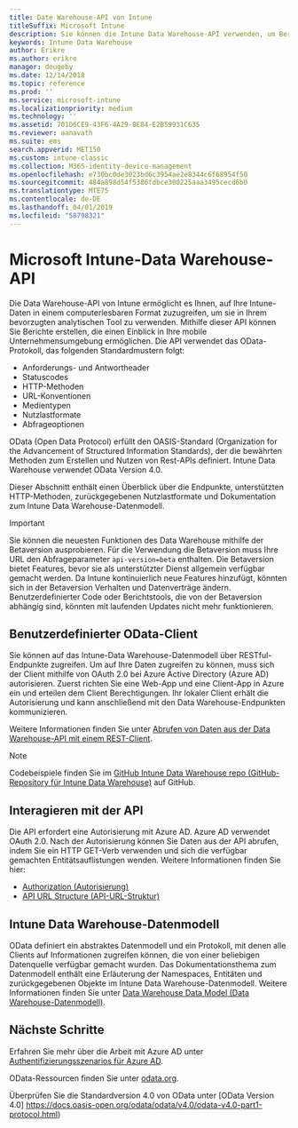 ```yaml
---
title: Date Warehouse-API von Intune
titleSuffix: Microsoft Intune
description: Sie können die Intune Data Warehouse-API verwenden, um Berichte zu erstellen, die einen Einblick in Ihre mobile Unternehmensumgebung ermöglichen.
keywords: Intune Data Warehouse
author: Erikre
ms.author: erikre
manager: dougeby
ms.date: 12/14/2018
ms.topic: reference
ms.prod: ''
ms.service: microsoft-intune
ms.localizationpriority: medium
ms.technology: ''
ms.assetid: 701D6CE9-43F6-4A29-8E84-E2B59931C635
ms.reviewer: aanavath
ms.suite: ems
search.appverid: MET150
ms.custom: intune-classic
ms.collection: M365-identity-device-management
ms.openlocfilehash: e730bc0de3023bd6c3954ae2e8344c6f68954f50
ms.sourcegitcommit: 484a898d54f5386fdbce300225aaa3495cecd6b0
ms.translationtype: MTE75
ms.contentlocale: de-DE
ms.lasthandoff: 04/01/2019
ms.locfileid: "58798321"
---
```

#  <a name="microsoft-intune-data-warehouse-api"></a>Microsoft Intune-Data Warehouse-API

Die Data Warehouse-API von Intune ermöglicht es Ihnen, auf Ihre Intune-Daten in einem computerlesbaren Format zuzugreifen, um sie in Ihrem bevorzugten analytischen Tool zu verwenden. Mithilfe dieser API können Sie Berichte erstellen, die einen Einblick in Ihre mobile Unternehmensumgebung ermöglichen. Die API verwendet das OData-Protokoll, das folgenden Standardmustern folgt:

  -   Anforderungs- und Antwortheader
  -   Statuscodes
  -   HTTP-Methoden
  -   URL-Konventionen
  -   Medientypen
  -   Nutzlastformate
  -   Abfrageoptionen

OData (Open Data Protocol) erfüllt den OASIS-Standard (Organization for the Advancement of Structured Information Standards), der die bewährten Methoden zum Erstellen und Nutzen von Rest-APIs definiert. Intune Data Warehouse verwendet OData Version 4.0.

Dieser Abschnitt enthält einen Überblick über die Endpunkte, unterstützten HTTP-Methoden, zurückgegebenen Nutzlastformate und Dokumentation zum Intune Data Warehouse-Datenmodell.

> [!Important]  
> Sie können die neuesten Funktionen des Data Warehouse mithilfe der Betaversion ausprobieren. Für die Verwendung die Betaversion muss Ihre URL den Abfrageparameter `api-version=beta` enthalten. Die Betaversion bietet Features, bevor sie als unterstützter Dienst allgemein verfügbar gemacht werden. Da Intune kontinuierlich neue Features hinzufügt, könnten sich in der Betaversion Verhalten und Datenverträge ändern. Benutzerdefinierter Code oder Berichtstools, die von der Betaversion abhängig sind, könnten mit laufenden Updates nicht mehr funktionieren. <!--If you experience problems with the beta service, follow [link to feedback process]() to report the issue or provide feedback.-->

## <a name="odata-custom-client"></a>Benutzerdefinierter OData-Client

Sie können auf das Intune-Data Warehouse-Datenmodell über RESTful-Endpunkte zugreifen. Um auf Ihre Daten zugreifen zu können, muss sich der Client mithilfe von OAuth 2.0 bei Azure Active Directory (Azure AD) autorisieren. Zuerst richten Sie eine Web-App und eine Client-App in Azure ein und erteilen dem Client Berechtigungen. Ihr lokaler Client erhält die Autorisierung und kann anschließend mit den Data Warehouse-Endpunkten kommunizieren.

Weitere Informationen finden Sie unter [Abrufen von Daten aus der Data Warehouse-API mit einem REST-Client](reports-proc-data-rest.md).

> [!Note]  
> Codebeispiele finden Sie im [GitHub Intune Data Warehouse repo (GitHub-Repository für Intune Data Warehouse)](https://github.com/Microsoft/Intune-Data-Warehouse) auf GitHub.

## <a name="interacting-with-the-api"></a>Interagieren mit der API

Die API erfordert eine Autorisierung mit Azure AD. Azure AD verwendet OAuth 2.0. Nach der Autorisierung können Sie Daten aus der API abrufen, indem Sie ein HTTP GET-Verb verwenden und sich die verfügbar gemachten Entitätsauflistungen wenden. Weitere Informationen finden Sie hier:

 -  [Authorization (Autorisierung)](reports-api-url.md)
 -  [API URL Structure (API-URL-Struktur)](reports-api-url.md)

## <a name="intune-data-warehouse-data-model"></a>Intune Data Warehouse-Datenmodell

OData definiert ein abstraktes Datenmodell und ein Protokoll, mit denen alle Clients auf Informationen zugreifen können, die von einer beliebigen Datenquelle verfügbar gemacht wurden. Das Dokumentationsthema zum Datenmodell enthält eine Erläuterung der Namespaces, Entitäten und zurückgegebenen Objekte im Intune Data Warehouse-Datenmodell. Weitere Informationen finden Sie unter [Data Warehouse Data Model (Data Warehouse-Datenmodell)](reports-ref-data-model.md).

## <a name="next-steps"></a>Nächste Schritte

Erfahren Sie mehr über die Arbeit mit Azure AD unter [Authentifizierungsszenarios für Azure AD](https://docs.microsoft.com/azure/active-directory/develop/active-directory-authentication-scenarios).

OData-Ressourcen finden Sie unter [odata.org](https://www.odata.org).
  
Überprüfen Sie die Standardversion 4.0 von OData unter [OData Version 4.0] https://docs.oasis-open.org/odata/odata/v4.0/odata-v4.0-part1-protocol.html)  
